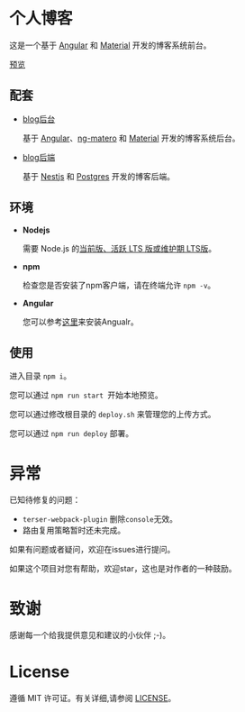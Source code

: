 # 个人博客

这是一个基于 [Angular](https://github.com/angular/angular) 和 [Material](https://github.com/angular/material) 开发的博客系统前台。

[预览](https://autocode.icu/blog/)

## 配套

- [blog后台](https://github.com/KuuBee/blog-admin)

  基于 [Angular](https://github.com/angular/angular)、[ng-matero](https://github.com/ng-matero/ng-matero)  和 [Material](https://github.com/angular/material) 开发的博客系统后台。
  
- [blog后端](https://github.com/KuuBee/blog-backend)

  基于 [Nestjs](https://github.com/nestjs/nest) 和 [Postgres](https://github.com/postgres/postgres) 开发的博客后端。

## 环境

- **Nodejs**

  需要 Node.js 的[当前版、活跃 LTS 版或维护期 LTS版](https://nodejs.org/about/releases)。

- **npm**

  检查您是否安装了npm客户端，请在终端允许 `npm -v`。

- **Angular**

  您可以参考[这里](https://angular.cn/guide/setup-local#install-the-angular-cli)来安装Angualr。

## 使用

进入目录 `npm i`。

您可以通过 `npm run start `开始本地预览。

您可以通过修改根目录的 `deploy.sh` 来管理您的上传方式。

您可以通过 `npm run deploy` 部署。

# 异常

已知待修复的问题：

- `terser-webpack-plugin` 删除`console`无效。
- 路由复用策略暂时还未完成。

如果有问题或者疑问，欢迎在issues进行提问。

如果这个项目对您有帮助，欢迎star，这也是对作者的一种鼓励。


# 致谢

感谢每一个给我提供意见和建议的小伙伴 ;-)。

# License

遵循 MIT 许可证。有关详细,请参阅 [LICENSE](https://github.com/qiubaiying/qiubaiying.github.io/blob/master/LICENSE)。

